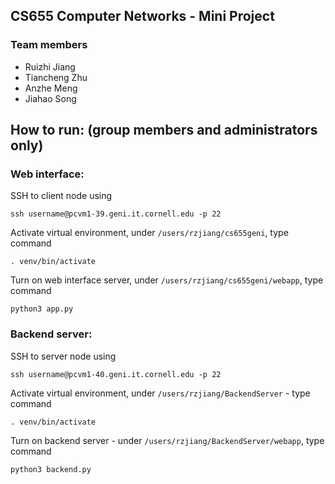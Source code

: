 ## CS655 Computer Networks - Mini Project
### Team members 
* Ruizhi Jiang
* Tiancheng Zhu
* Anzhe Meng
* Jiahao Song

## How to run: (group members and administrators only)

### Web interface:

SSH to client node using 
```
ssh username@pcvm1-39.geni.it.cornell.edu -p 22
```

Activate virtual environment, under `/users/rzjiang/cs655geni`, type command 

```
. venv/bin/activate
```

Turn on web interface server, under `/users/rzjiang/cs655geni/webapp`, type command

```
python3 app.py
```

### Backend server:

SSH to server node using

```
ssh username@pcvm1-40.geni.it.cornell.edu -p 22
```

Activate virtual environment, under `/users/rzjiang/BackendServer` - type command

```
. venv/bin/activate
```

Turn on backend server - under `/users/rzjiang/BackendServer/webapp`, type command 

```
python3 backend.py
```

